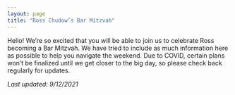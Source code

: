 ```yaml
---
layout: page
title: "Ross Chudow’s Bar Mitzvah"
---
```


Hello!  We’re so excited that you will be able to join us to celebrate Ross becoming a Bar Mitzvah.  We have tried to include as much information here as possible to help you navigate the weekend.  Due to COVID, certain plans won’t be finalized until we get closer to the big day, so please check back regularly for updates.

*Last updated: 9/12/2021*

